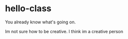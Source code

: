 # hello-class
You already know what's going on.


Im not sure how to be creative.
I think im a creative person
